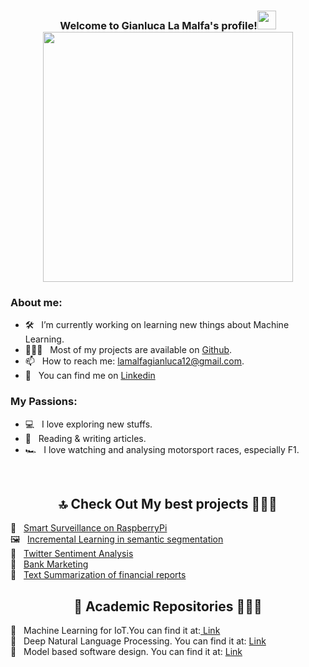 <h3 align="center">
  Welcome to Gianluca La Malfa's profile!<img src="https://user-images.githubusercontent.com/66356627/141089316-4fe9d01b-8d20-4732-8dee-a13582771302.gif" width="30">
  <br/>

  <img src="https://user-images.githubusercontent.com/66356627/141088807-30410fcb-59c5-4080-adce-657a8908c093.gif" width="400">
</h3>


### About me:

- 🛠 &nbsp; I’m currently working on learning new things about Machine Learning.
- 👨🏻‍💻 &nbsp; Most of my projects are available on [Github](https://github.com/GianlucaLM-1).
- 📫 &nbsp; How to reach me: lamalfagianluca12@gmail.com.
- 💼 &nbsp; You can find me on <a href="https://www.linkedin.com/in/gianluca-la-malfa-a748ba1b8/"> Linkedin </a>

### My Passions:

- 💻 &nbsp; I love exploring new stuffs.
- 📰 &nbsp; Reading & writing articles.
- 🏎 &nbsp; I love watching and analysing motorsport races, especially F1.

<br/>

<h2  align="center">🔝 Check Out My best projects 👨🏻‍💻 </h2>
  🚨 &nbsp; <a href="https://github.com/GianlucaLM-1/smart-surveillance-raspberrypi"> Smart Surveillance on RaspberryPi </a><br>
  🖼 &nbsp; <a href="https://github.com/GianlucaLM-1/incremental-learning-semantic-segmentation"> Incremental Learning in semantic segmentation </a><br>
  🐥 &nbsp; <a href="https://github.com/GianlucaLM-1/Twitter-Sentiment-Analysis"> Twitter Sentiment Analysis </a><br>
  🏦 &nbsp; <a href="https://github.com/GianlucaLM-1/bank_marketing"> Bank Marketing</a><br> 
  📖 &nbsp; <a href="https://github.com/francescodisalvo05/nlp-financial-summarization-rl"> Text Summarization of financial reports </a><br> 



<h2  align="center">📕 Academic Repositories 👨🏻‍💻 </h2>
 📗 &nbsp; Machine Learning for IoT.You can find it at:<a href="https://github.com/GianlucaLM-1/ML-for-IoT-works"> Link </a>
 <br>
 📙 &nbsp; Deep Natural Language Processing. You can find it at: <a href="https://github.com/GianlucaLM-1/NLP-Works"> Link </a>
 <br>
 📘 &nbsp; Model based software design. You can find it at: <a href="https://github.com/GianlucaLM-1/Model-based-software-design-"> Link </a>
 

  
  



